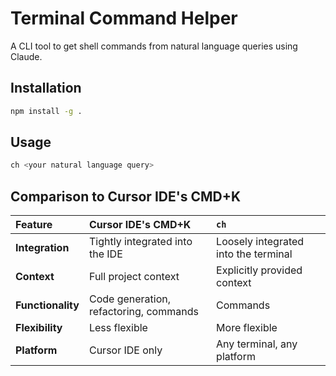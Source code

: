 # Terminal Command Helper

A CLI tool to get shell commands from natural language queries using Claude.

## Installation

```bash
npm install -g .
```

## Usage

```bash
ch <your natural language query>
```

## Comparison to Cursor IDE's CMD+K

| Feature | Cursor IDE's CMD+K | `ch` |
| :--- | :--- | :--- |
| **Integration** | Tightly integrated into the IDE | Loosely integrated into the terminal |
| **Context** | Full project context | Explicitly provided context |
| **Functionality** | Code generation, refactoring, commands | Commands |
| **Flexibility** | Less flexible | More flexible |
| **Platform** | Cursor IDE only | Any terminal, any platform |

